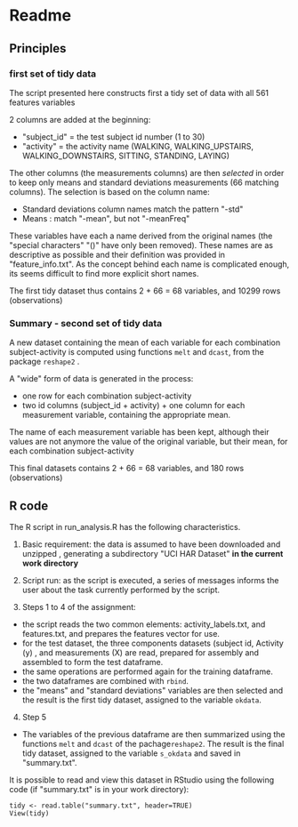 
# Readme #

## Principles ##

### first set of tidy data ###
The script presented here constructs first a tidy set of data with all 561 features variables

2 columns are added at the beginning:

* "subject_id" = the test subject id number (1 to 30)
* "activity" = the activity name (WALKING, WALKING_UPSTAIRS, WALKING_DOWNSTAIRS, SITTING, STANDING, LAYING)

The other columns (the measurements columns) are then *selected* in order to keep only means and standard deviations measurements (66 matching columns). The selection is based on the column name:

* Standard deviations column names match the pattern "-std"
* Means : match "-mean", but not "-meanFreq"

These variables have each a name derived from the original names (the "special characters" "()"  have only been removed).
These names are as descriptive as possible and their definition was provided in "feature_info.txt". 
As the concept behind each name is complicated enough, its seems difficult to find  more explicit short names.

The first tidy dataset thus contains 2 + 66 = 68 variables, and 10299 rows (observations)

### Summary - second set of tidy data ###
A new dataset containing the mean of each variable for each combination subject-activity is computed using functions `melt` and `dcast`, from the package `reshape2` .

A "wide" form of data is generated in the process:

* one row for each combination subject-activity
* two id columns (subject_id + activity) + one column for each measurement variable, containing the appropriate mean.

The name of each measurement variable has been kept, although their values are not anymore the value of the original variable, but their mean, for each combination subject-activity 

This final datasets contains 2 + 66 = 68 variables, and 180 rows (observations)


## R code ##

The R script in run_analysis.R has the following characteristics.

1. Basic requirement: the data is assumed to have been downloaded and unzipped , generating a subdirectory "UCI HAR Dataset" **in the current work directory**

2. Script run: as the script is executed, a series of messages informs the user about the task currently performed by the script.

3. Steps 1 to 4 of the assignment:

 + the script reads the two common elements: activity_labels.txt, and features.txt, and prepares the features vector for use.
 + for the test dataset, the three components datasets (subject id, Activity (y) , and measurements (X) are read, prepared for assembly and assembled to form  the test dataframe.
 + the same operations are performed again for the training dataframe.
 + the two dataframes are combined with `rbind`.
 + the "means" and "standard deviations" variables are then selected and the result is the first tidy dataset, assigned to the variable `okdata`.

4. Step 5

 + The variables of the previous dataframe are then summarized using the functions `melt` and `dcast` of the pachage`reshape2`. The result is the final tidy dataset, assigned to the variable `s_okdata` and saved in "summary.txt". 

It is possible to read and view this dataset in RStudio using the following code (if "summary.txt" is in your work directory):
````
tidy <- read.table("summary.txt", header=TRUE)
View(tidy)
````
